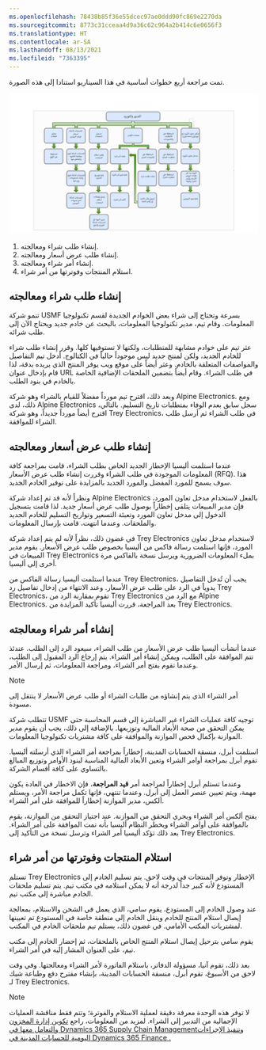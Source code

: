 ```yaml
---
ms.openlocfilehash: 78438b85f36e55dcec97ae0ddd90fc869e2270da
ms.sourcegitcommit: 8773c31cceaa4d9a36c62c964a2b414c6e0656f3
ms.translationtype: HT
ms.contentlocale: ar-SA
ms.lasthandoff: 08/13/2021
ms.locfileid: "7363395"
---
```

تمت مراجعة أربع خطوات أساسية في هذا السيناريو استنادا إلى هذه الصورة.
 
[![مخطط سيناريو التدبير والتوريد.](../media/procurement-sourcing-1.png)](../media/procurement-sourcing-1.png#lightbox)

1.  إنشاء طلب شراء ومعالجته.
2.  إنشاء طلب عرض أسعار ومعالجته.
3.  إنشاء أمر شراء ومعالجته.
4.  استلام المنتجات وفوترتها من أمر شراء.
 
## <a name="create-and-process-a-purchase-requisition"></a>إنشاء طلب شراء ومعالجته 

تنمو شركة USMF بسرعة وتحتاج إلى شراء بعض الخوادم الجديدة لقسم تكنولوجيا المعلومات. وقام تيم، مدير تكنولوجيا المعلومات، بالبحث عن خادم جديد ويحتاج الآن إلى طلب شرائه.

عثر تيم على خوادم مشابهة للمتطلبات، ولكنها لا تستوفيها كلها. وقرر إنشاء طلب شراء للخادم الجديد، ولكن لمنتج جديد ليس موجوداً حالياً في الكتالوج. أدخل تيم التفاصيل والمواصفات المتعلقة بالخادم. وعثر أيضاً على موقع ويب يوفر المنتج الذي يريده بدقة، لذا قام بإدخال عنوان URL في طلب الشراء. وقام أيضاً بتضمين الملحقات الإضافية الخاصة بالخادم في بنود الطلب.

وبعد ذلك، اقترح تيم مورداً مفضلاً للقيام بالشراء وهو شركة Alpine Electronics. ومع ذلك، لدى Alpine Electronics سجل سابق بعدم الوفاء بمتطلبات تاريخ التسليم. بالتالي، اقترح أيضاً مورداً جديداً، وهو شركة Trey Electronics، في طلب الشراء ثم أرسل طلب الشراء للموافقة.

## <a name="create-and-process-a-request-for-quotation"></a>إنشاء طلب عرض أسعار ومعالجته 

عندما استلمت أليسيا الإخطار الجديد الخاص بطلب الشراء، قامت بمراجعة كافة المعلومات الموجودة في طلب الشراء وقررت إنشاء طلب عرض الأسعار (RFQ). هذا سوف يسمح للمورد المفضل والمورد الجديد بالمزايدة على توفير الخادم الجديد.

ونظراً لأنه قد تم إعداد شركة Alpine Electronics بالفعل لاستخدام مدخل تعاون المورد، فإن مدير المبيعات يتلقى إخطاراً بوصول طلب عرض أسعار جديد. لذا قامت بتسجيل الدخول إلى مدخل تعاون المورد وتعبئة التسعير وتواريخ التسليم للخادم الجديد والملحقات. وعندما انتهت، قامت بإرسال المعلومات.

في غضون ذلك، نظراً لأنه لم يتم إعداد شركة Trey Electronics لاستخدام مدخل تعاون المورد، فإنها استلمت رسالة فاكس من أليسيا بخصوص طلب عرض الأسعار. يقوم مدير المبيعات في Trey Electronics بملء المعلومات الضرورية ويرسل نسخة بالفاكس مرة أخرى إلى أليسيا.

عندما استلمت أليسيا رسالة الفاكس من Trey Electronics، يجب أن تُدخل التفاصيل يدوياً في الرد على طلب عرض الأسعار. وعند الانتهاء من إدخال تفاصيل رد Trey Electronics، تقوم بمقارنة الرد من Trey Electronics مع الرد من Alpine Electronics. بعد المراجعة، قررت أليسيا تأكيد المزايدة من Trey Electronics.

## <a name="create-and-process-a-purchase-order"></a>إنشاء أمر شراء ومعالجته 

عندما أنشأت أليسيا طلب عرض الأسعار من طلب الشراء، سيعود الرد إلى الطلب. عندئذ تتم الموافقة على الطلب، ويمكن إنشاء أمر الشراء. يتم إرجاع الرد المقبول إلى الطلب، وعندما تقوم بفتح أمر الشراء، ومراجعة المعلومات، ثم إرسال الأمر.

> [!NOTE]
> أمر الشراء الذي يتم إنشاؤه من طلبات الشراء أو طلب عرض الأسعار لا ينتقل إلى مسودة.

تتطلب شركة USMF توجيه كافة عمليات الشراء غير المباشرة إلى قسم المحاسبة حتى يمكن التحقق من صحة الأبعاد المالية وتوزيعها. بالإضافة إلى ذلك، يجب أن يقوم مدير الموازنة بإكمال فحص الموازنة والموافقة على كافة مشتريات تكنولوجيا المعلومات.

استلمت أبرل، منسقة الحسابات المدينة، إخطاراً بمراجعة أمر الشراء الذي أرسلته أليسيا. تقوم أبرل بمراجعة أوامر الشراء وتعين الأبعاد المالية المناسبة لبنود الأوامر وتوزيع المبالغ بالتساوي على كافة أقسام الشركة.

وعندما تستلم أبرل إخطاراً لمراجعة أمر **قيد المراجعة**، فإن الاخطار في العادة يكون مهمة، ويتم تعيين عنصر العمل إلى أبرل. وعندما تنتهي، فإنها تكمل مراجعة الأمر، ويستلم ألكس، مدير الموازنة إخطاراً للموافقة على أمر الشراء.

يفتح ألكس أمر الشراء ويجري التحقق من الموازنة. عند اجتياز التحقق من الموازنة، يقوم بالموافقة على أوامر الشراء ويخطر النظام أليسيا بأنه تمت الموافقة على أمر الشراء. بعد ذلك تؤكد أليسيا أمر الشراء وترسل نسخة من التأكيد إلى Trey Electronics.

## <a name="receive-and-invoice-products-from-a-purchase-order"></a>استلام المنتجات وفوترتها من أمر شراء 

تستلم Trey Electronics الإخطار وتوفر المنتجات في وقت لاحق. يتم تسليم الخادم إلى المستودع لأنه كبير جداً لدرجة أنه لا يمكن استلامه في مكتب تيم. يتم تسليم ملحقات الخادم مباشرة إلى مكتب تيم.

عند وصول الخادم إلى المستودع، يقوم سامي، الذي يعمل في الشحن والاستلام، بمعالجة إيصال استلام المنتج للخادم وينقل الخادم إلى منطقة خاصة في المستودع تم تعيينها لمشتريات المكتب الأمامي. في غضون ذلك، يستلم تيم ملحقات الخادم في المكتب.

يقوم سامي بترحيل إيصال استلام المنتج الخاص بالملحقات، ثم إحضار الخادم إلى مكتب تيم، على العنوان المشار إليه في أمر الشراء.

بعد ذلك، تقوم آنيا، مسؤولة الدفاتر، باستلام الفاتورة لأمر الشراء ومعالجتها. وفي وقت لاحق من الأسبوع، تقوم أبرل، منسقة الحسابات المدينة، بإنشاء مقترح دفع وطباعة شيك لـ Trey Electronics.

> [!NOTE] 
> لا توفر هذه الوحدة معرفة دقيقة لعملية الاستلام والفوترة؛ وتتم فقط مناقشة العمليات الإجمالية من التدبير إلى الشراء. لمزيد من المعلومات، راجع [تكوين إدارة المخزون والتعامل معها في Dynamics 365 Supply Chain Management](/learn/modules/configure-inventory-management-dyn365-supply-chain-mgmt/?azure-portal=true)و[تنفيذ الإجراءات اليومية للحسابات المدينة في Dynamics 365 Finance .](/learn/modules/accounts-payable-daily-procedures-dyn365-finance/?azure-portal=true)
